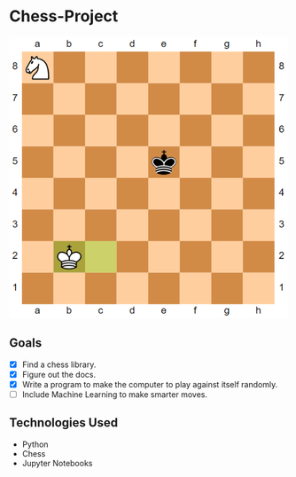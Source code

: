 # Chess-Project

![chess](Pics/chess_3.png)

## Goals

- [x] Find a chess library.
- [x] Figure out the docs.
- [x] Write a program to make the computer to play against itself randomly.
- [ ] Include Machine Learning to make smarter moves.

## Technologies Used 
* Python
* Chess
* Jupyter Notebooks

